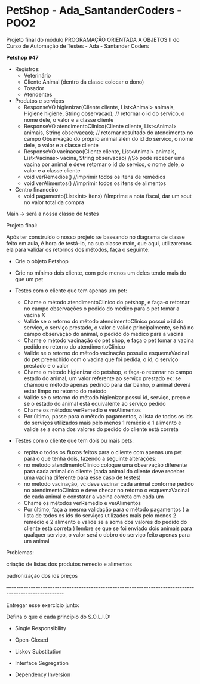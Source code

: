 # PetShop - Ada_SantanderCoders - POO2
Projeto final do módulo PROGRAMAÇÃO ORIENTADA A OBJETOS II do Curso de Automação de Testes - Ada - Santander Coders

**Petshop 947**

- Registros:
  - Veterinário
  - Cliente Animal (dentro da classe colocar o dono)
  - Tosador
  - Atendentes
- Produtos e serviços
  - ResponseVO higienizar(Cliente cliente, List\<Animal\> animais, Higiene higiene, String observacao); // retornar o id do servico, o nome dele, o valor e a classe cliente
  - ResponseVO atendimentoClinico(Cliente cliente, List\<Animal\> animais, String observacao); // retornar resultado do atendimento no campo Observação do próprio animal além do id do servico, o nome dele, o valor e a classe cliente
  - ResponseVO vacinacao(Cliente cliente, List\<Animal\> animais, List\<Vacinas\> vacina, String observacao) //Só pode receber uma vacina por animal e deve retornar o id do servico, o nome dele, o valor e a classe cliente
  - void verRemedios() //imprimir todos os itens de remédios
  - void verAlimentos() //imprimir todos os itens de alimentos
- Centro financeiro
  - void pagamento(List\<int\> itens) //Imprime a nota fiscal, dar um sout no valor total da compra

Main -\> será a nossa classe de testes

Projeto final:

Após ter construído o nosso projeto se baseando no diagrama de classe feito em aula, é hora de testá-lo, na sua classe main, que aqui, utilizaremos ela para validar os retornos dos métodos, faça o seguinte:

- Crie o objeto Petshop
- Crie no mínimo dois cliente, com pelo menos um deles tendo mais do que um pet
- Testes com o cliente que tem apenas um pet:
  - Chame o método atendimentoClinico do petshop, e faça-o retornar no campo observações o pedido do médico para o pet tomar a vacina X
  - Valide se o retorno do método atendimentoClinico possui o id do serviço, o serviço prestado, o valor e valide principalmente, se há no campo observação do animal, o pedido do médico para a vacina
  - Chame o método vacinação do pet shop, e faça o pet tomar a vacina pedido no retorno do atendimentoClinico
  - Valide se o retorno do método vacinação possui o esquemaVacinal do pet preenchido com o vacina que foi pedida, o id, o serviço prestado e o valor
  - Chame o método higienizar do petshop, e faça-o retornar no campo estado do animal, um valor referente ao serviço prestado ex: se chamou o método apenas pedindo para dar banho, o animal deverá estar limpo no retorno do método
  - Valide se o retorno do método higienizar possui id, serviço, preço e se o estado do animal está equivalente ao serviço pedido
  - Chame os métodos verRemedio e verAlimentos
  - Por último, passe para o método pagamentos, a lista de todos os ids do serviços utilizados mais pelo menos 1 remédio e 1 alimento e valide se a soma dos valores do pedido do cliente está correta

- Testes com o cliente que tem dois ou mais pets:
  - repita o todos os fluxos feitos para o cliente com apenas um pet para o que tenha dois, fazendo a seguinte alterações:
  - no método atendimentoClinico coloque uma observação diferente para cada animal do cliente (cada animal do cliente deve receber uma vacina diferente para esse caso de testes)
  - no método vacinação, vc deve vacinar cada animal conforme pedido no atendimentoClinico e deve checar no retorno o esquemaVacinal de cada animal e constatar a vacina correta em cada um
  - Chame os métodos verRemedio e verAlimentos
  - Por último, faça a mesma validação para o método pagamentos ( a lista de todos os ids do serviços utilizados mais pelo menos 2 remédio e 2 alimento e valide se a soma dos valores do pedido do cliente está correta ) lembre se que se foi enviado dois animais para qualquer serviço, o valor será o dobro do serviço feito apenas para um animal

Problemas:

criação de listas dos produtos remedio e alimentos

padronização dos ids preços

—----------------------------------------------------------------------------------------------------

Entregar esse exercício junto:

Defina o que é cada princípio do S.O.L.I.D:

- Single Responsibility

- Open-Closed

- Liskov Substitution

- Interface Segregation

- Dependency Inversion
